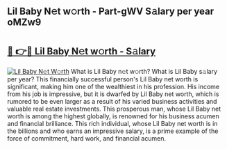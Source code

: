 ## Lil Baby N𝚎t w𝚘rth - Part-gWV S𝚊lary per year oMZw9

# <h2><a href="http://gc4ak6.nevu.top/?p=Lil+Baby">🔗 👉🔴 Lil Baby N𝚎t w𝚘rth - S𝚊lary</a></h2>

[![Lil Baby N𝚎t W𝚘rth](https://i.imgur.com/Oavwk0R.jpeg)](http://gc4ak6.nevu.top/?p=Lil+Baby)
What is Lil Baby n𝚎t w𝚘rth? What is Lil Baby s𝚊lary per year?
This financially successful person's Lil Baby net worth is significant, making him one of the wealthiest in his profession. His income from his job is impressive, but it is dwarfed by Lil Baby net worth, which is rumored to be even larger as a result of his varied business activities and valuable real estate investments. This prosperous man, whose Lil Baby net worth is among the highest globally, is renowned for his business acumen and financial brilliance. This rich individual, whose Lil Baby net worth is in the billions and who earns an impressive salary, is a prime example of the force of commitment, hard work, and financial acumen.
